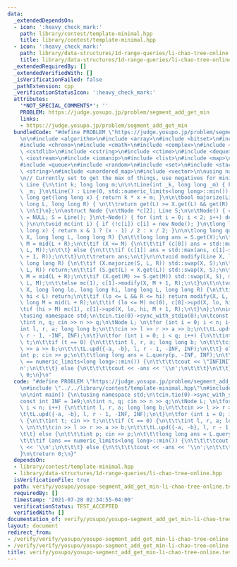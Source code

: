 ```yaml
---
data:
  _extendedDependsOn:
  - icon: ':heavy_check_mark:'
    path: library/contest/template-minimal.hpp
    title: library/contest/template-minimal.hpp
  - icon: ':heavy_check_mark:'
    path: library/data-structures/1d-range-queries/li-chao-tree-online.hpp
    title: library/data-structures/1d-range-queries/li-chao-tree-online.hpp
  _extendedRequiredBy: []
  _extendedVerifiedWith: []
  _isVerificationFailed: false
  _pathExtension: cpp
  _verificationStatusIcon: ':heavy_check_mark:'
  attributes:
    '*NOT_SPECIAL_COMMENTS*': ''
    PROBLEM: https://judge.yosupo.jp/problem/segment_add_get_min
    links:
    - https://judge.yosupo.jp/problem/segment_add_get_min
  bundledCode: "#define PROBLEM \"https://judge.yosupo.jp/problem/segment_add_get_min\"\
    \n\n#include <algorithm>\n#include <array>\n#include <bitset>\n#include <cassert>\n\
    #include <chrono>\n#include <cmath>\n#include <complex>\n#include <cstdio>\n#include\
    \ <cstdlib>\n#include <cstring>\n#include <ctime>\n#include <deque>\n#include\
    \ <iostream>\n#include <iomanip>\n#include <list>\n#include <map>\n#include <numeric>\n\
    #include <queue>\n#include <random>\n#include <set>\n#include <stack>\n#include\
    \ <string>\n#include <unordered_map>\n#include <vector>\n\nusing namespace std;\n\
    \n// Currently set to get the max of things, use negatives for minimum\n\nstruct\
    \ Line {\n\tint k; long long m;\n\n\tLine(int _k, long long _m) { k = _k, m =\
    \ _m; }\n\tLine() : Line(0, std::numeric_limits<long long>::min()) { }\n\n\tlong\
    \ long get(long long x) { return k * x + m; }\n\n\tbool majorize(Line X, long\
    \ long L, long long R) { \n\t\treturn get(L) >= X.get(L) && get(R) >= X.get(R);\
    \ \n\t}\n};\n\nstruct Node {\n\tNode *c[2]; Line S;\n\n\tNode() { c[0] = c[1]\
    \ = NULL; S = Line(); }\n\t~Node() { for (int i = 0; i < 2; i++) delete c[i];\
    \ }\n\n\tvoid mc(int i) { if (!c[i]) c[i] = new Node(); }\n\tlong long mid(long\
    \ long x) { return x & 1 ? (x - 1) / 2 : x / 2; }\n\n\tlong long query(long long\
    \ X, long long L, long long R) {\n\t\tlong long ans = S.get(X);\n\t\tlong long\
    \ M = mid(L + R);\n\t\tif (X <= M) {\n\t\t\tif (c[0]) ans = std::max(ans, c[0]->query(X,\
    \ L, M));\n\t\t} else {\n\t\t\tif (c[1]) ans = std::max(ans, c[1]->query(X, M\
    \ + 1, R));\n\t\t}\n\t\treturn ans;\n\t}\n\n\tvoid modify(Line X, long long L,\
    \ long long R) {\n\t\tif (X.majorize(S, L, R)) std::swap(X, S);\n\t\tif (S.majorize(X,\
    \ L, R)) return;\n\t\tif (S.get(L) < X.get(L)) std::swap(X, S);\n\t\tlong long\
    \ M = mid(L + R);\n\t\tif (X.get(M) >= S.get(M)) std::swap(X, S), mc(0), c[0]->modify(X,\
    \ L, M);\n\t\telse mc(1), c[1]->modify(X, M + 1, R);\n\t}\n\t\n\tvoid upd(Line\
    \ X, long long lo, long long hi, long long L, long long R) {\n\t\tif (R < lo ||\
    \ hi < L) return;\n\t\tif (lo <= L && R <= hi) return modify(X, L, R);\n\t\tlong\
    \ long M = mid(L + R);\n\t\tif (lo <= M) mc(0), c[0]->upd(X, lo, hi, L, M);\n\t\
    \tif (hi > M) mc(1), c[1]->upd(X, lo, hi, M + 1, R);\n\t}\n};\n\nint main() {\n\
    \tusing namespace std;\n\tcin.tie(0)->sync_with_stdio(0);\n\tconst int INF = 1e9;\n\
    \tint n, q; cin >> n >> q;\n\tNode L; \n\tfor (int i = 0; i < n; i++) {\n\t\t\
    int l, r, a; long long b;\n\t\tcin >> l >> r >> a >> b;\n\t\tL.upd({-a, -b}, l,\
    \ r - 1, -INF, INF);\n\t}\n\tfor (int i = 0; i < q; i++) {\n\t\tint t; cin >>\
    \ t;\n\t\tif (t == 0) {\n\t\t\tint l, r, a; long long b; \n\t\t\tcin >> l >> r\
    \ >> a >> b;\n\t\t\tL.upd({-a, -b}, l, r - 1, -INF, INF);\n\t\t} else {\n\t\t\t\
    int p; cin >> p;\n\t\t\tlong long ans = L.query(p, -INF, INF);\n\t\t\tif (ans\
    \ == numeric_limits<long long>::min()) {\n\t\t\t\tcout << \"INFINITY\" << '\\\
    n';\n\t\t\t} else {\n\t\t\t\tcout << -ans << '\\n';\n\t\t\t}\n\t\t}\n\t}\n\treturn\
    \ 0;\n}\n"
  code: "#define PROBLEM \"https://judge.yosupo.jp/problem/segment_add_get_min\"\n\
    \n#include \"../../library/contest/template-minimal.hpp\"\n#include \"../../library/data-structures/1d-range-queries/li-chao-tree-online.hpp\"\
    \n\nint main() {\n\tusing namespace std;\n\tcin.tie(0)->sync_with_stdio(0);\n\t\
    const int INF = 1e9;\n\tint n, q; cin >> n >> q;\n\tNode L; \n\tfor (int i = 0;\
    \ i < n; i++) {\n\t\tint l, r, a; long long b;\n\t\tcin >> l >> r >> a >> b;\n\
    \t\tL.upd({-a, -b}, l, r - 1, -INF, INF);\n\t}\n\tfor (int i = 0; i < q; i++)\
    \ {\n\t\tint t; cin >> t;\n\t\tif (t == 0) {\n\t\t\tint l, r, a; long long b;\
    \ \n\t\t\tcin >> l >> r >> a >> b;\n\t\t\tL.upd({-a, -b}, l, r - 1, -INF, INF);\n\
    \t\t} else {\n\t\t\tint p; cin >> p;\n\t\t\tlong long ans = L.query(p, -INF, INF);\n\
    \t\t\tif (ans == numeric_limits<long long>::min()) {\n\t\t\t\tcout << \"INFINITY\"\
    \ << '\\n';\n\t\t\t} else {\n\t\t\t\tcout << -ans << '\\n';\n\t\t\t}\n\t\t}\n\t\
    }\n\treturn 0;\n}"
  dependsOn:
  - library/contest/template-minimal.hpp
  - library/data-structures/1d-range-queries/li-chao-tree-online.hpp
  isVerificationFile: true
  path: verify/yosupo/yosupo-segment_add_get_min-li-chao-tree-online.test.cpp
  requiredBy: []
  timestamp: '2021-07-28 02:34:55-04:00'
  verificationStatus: TEST_ACCEPTED
  verifiedWith: []
documentation_of: verify/yosupo/yosupo-segment_add_get_min-li-chao-tree-online.test.cpp
layout: document
redirect_from:
- /verify/verify/yosupo/yosupo-segment_add_get_min-li-chao-tree-online.test.cpp
- /verify/verify/yosupo/yosupo-segment_add_get_min-li-chao-tree-online.test.cpp.html
title: verify/yosupo/yosupo-segment_add_get_min-li-chao-tree-online.test.cpp
---
```

